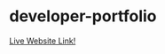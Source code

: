 # developer-portfolio
<a href="https://nahid-subi.github.io/developer-portfolio/">Live Website Link!</a>
